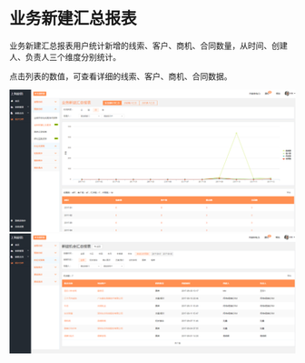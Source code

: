 # 业务新建汇总报表

业务新建汇总报表用户统计新增的线索、客户、商机、合同数量，从时间、创建人、负责人三个维度分别统计。

点击列表的数值，可查看详细的线索、客户、商机、合同数据。

![](/assets/lix业务新建4.png)![](/assets/lix业务新建5.png)


